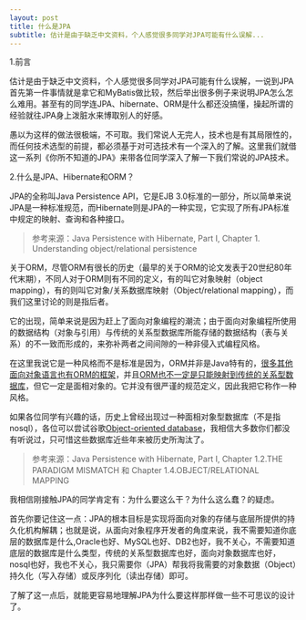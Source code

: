 ```yaml
---
layout: post
title: 什么是JPA
subtitle: 估计是由于缺乏中文资料，个人感觉很多同学对JPA可能有什么误解...
---
```


1.前言

估计是由于缺乏中文资料，个人感觉很多同学对JPA可能有什么误解，一说到JPA首先第一件事情就是拿它和MyBatis做比较，然后举出很多例子来说明JPA怎么怎么难用。甚至有的同学连JPA、hibernate、ORM是什么都还没搞懂，操起所谓的经验就往JPA身上泼脏水来博取别人的好感。

愚以为这样的做法很极端，不可取。我们常说人无完人，技术也是有其局限性的，而任何技术选型的前提，都必须基于对可选技术有一个深入的了解。这里我们就借这一系列《你所不知道的JPA》来带各位同学深入了解一下我们常说的JPA技术。

2.什么是JPA、Hibernate和ORM？

JPA的全称叫Java Persistence API，它是EJB 3.0标准的一部分，所以简单来说JPA是一种标准规范，而Hibernate则是JPA的一种实现，它实现了所有JPA标准中规定的映射、查询和各种接口。

> 参考来源：Java Persistence with Hibernate, Part I, Chapter 1. Understanding object/relational persistence

关于ORM，尽管ORM有很长的历史（最早的关于ORM的论文发表于20世纪80年代末期），不同人对于ORM则有不同的定义，有的叫它对象映射（object mapping），有的则叫它对象/关系数据库映射（Object/relational mapping），而我们这里讨论的则是指后者。

它的出现，简单来说是因为赶上了面向对象编程的潮流；由于面向对象编程所使用的数据结构（对象与引用）与传统的关系型数据库所能存储的数据结构（表与关系）的不一致而形成的，来弥补两者之间间隙的一种非侵入式编程风格。

在这里我说它是一种风格而不是标准是因为，ORM并非是Java特有的，[很多其他面向对象语言也有ORM的框架][1]，并且[ORM也不一定是只能映射到传统的关系型数据库][2]，但它一定是面相对象的。它并没有很严谨的规范定义，因此我把它称作一种风格。

如果各位同学有兴趣的话，历史上曾经出现过一种面相对象型数据库（不是指nosql），各位可以尝试谷歌[Object-oriented database][3]，我相信大多数你们都没有听说过，只可惜这些数据库近些年来被历史所淘汰了。

> 参考来源：Java Persistence with Hibernate, Part I, Chapter 1.2.THE PARADIGM MISMATCH 和 Chapter 1.4.OBJECT/RELATIONAL MAPPING

我相信刚接触JPA的同学肯定有：为什么要这么干？为什么这么蠢？的疑虑。

首先你要记住这一点：JPA的根本目标是实现将面向对象的存储与底层所提供的持久化机构解耦；也就是说，从面向对象程序开发者的角度来说，我不需要知道你底层的数据库是什么,Oracle也好、MySQL也好、DB2也好，我不关心，不需要知道底层的数据库是什么类型，传统的关系型数据库也好，面向对象数据库也好，nosql也好，我也不关心，我只需要你（JPA）帮我将我需要的对象数据（Object）持久化（写入存储）或反序列化（读出存储）即可。

了解了这一点后，就能更容易地理解JPA为什么要这样那样做一些不可思议的设计了。

[1]: https://en.wikipedia.org/wiki/List_of_object-relational_mapping_software "List of object-relational mapping software"
[2]: https://en.wikipedia.org/wiki/Object-relational_mapping#Object-oriented_databases "Object-relational mapping"
[3]: https://en.wikipedia.org/wiki/Object_database "Object database"
